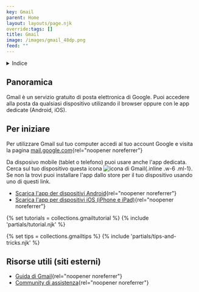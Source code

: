 ```yaml
---
key: Gmail
parent: Home
layout: layouts/page.njk
override:tags: []
title: Gmail
image: /images/gmail_48dp.png
feed: ""
---
```

<details>
<summary>
Indice
</summary>

<nav>

- [Panoramica](#panoramica)
- [Per iniziare](#per-iniziare)
{% if collections.gmailtutorial.length %}
- [Tutorial](#tutorial)
{% endif %}
{% if collections.gmailtips.length %}
- [Tips and tricks](#tips-and-tricks)
{% endif %}
- [Risorse utili](<#risorse-utili-(siti-esterni)>)

</nav>
</details>

## Panoramica

Gmail è un servizio gratuito di posta elettronica di Google. Puoi accedere alla posta da qualsiasi dispositivo utilizando il browser oppure con le app dedicate (Android, iOS).

## Per iniziare

Per utilizzare Gmail sul tuo computer accedi al tuo account Google e visita la pagina [mail.google.com](https://mail.google.com){rel="noopener noreferrer"}

Da disposivo mobile (tablet o telefono) puoi usare anche l'app dedicata. Cerca sul tuo dispositivo questa icona ![icona di Gmail]({{image}}){.inline .w-6 .ml-1}. Se non la trovi puoi installare l'app dallo store per il tuo dispositivo usando uno di questi link.

- [Scarica l'app der dispositivi Android](https://play.google.com/store/apps/details?id=com.google.android.gm){rel="noopener noreferrer"}
- [Scarica l'app per dispositivi iOS (iPhone e iPad)](https://apps.apple.com/it/app/gmail-email-by-google/id422689480){rel="noopener noreferrer"}

{% set tutorials = collections.gmailtutorial %}
{% include 'partials/tutorial.njk' %}

{% set tips = collections.gmailtips %}
{% include 'partials/tips-and-tricks.njk' %}

## Risorse utili (siti esterni)

- [Guida di Gmail](https://support.google.com/mail){rel="noopener noreferrer"}
- [Community di assistenza](https://support.google.com/mail/community){rel="noopener noreferrer"}
